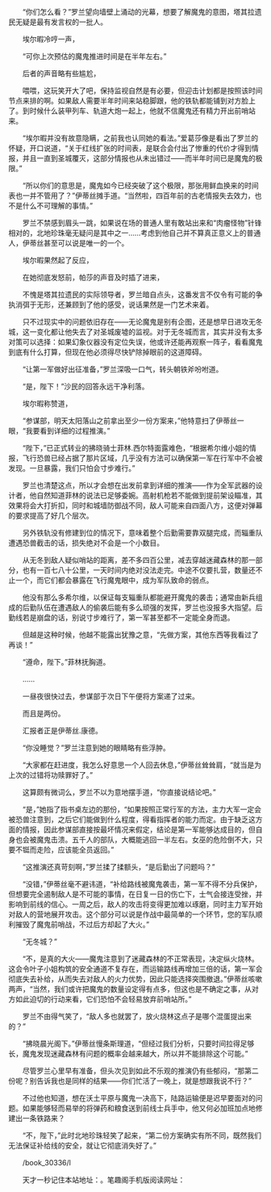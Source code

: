 　　“你们怎么看？”罗兰望向墙壁上涌动的光幕，想要了解魔鬼的意图，塔其拉遗民无疑是最有发言权的一批人。

　　埃尔暇冷哼一声，

　　“可你上次预估的魔鬼推进时间是在半年左右。”

　　后者的声音略有些尴尬，

　　喂喂，这玩笑开大了吧，保持监视自然是有必要，但迎击计划都是按照该时间节点来排的啊。如果敌人需要半年时间来站稳脚跟，他的铁轨都能铺到对方脸上了。到时候什么装甲列车、轨道大炮一起上，他就不信魔鬼还有精力开出前哨站来。

　　“埃尔暇并没有故意隐瞒，之前我也认同她的看法。”爱葛莎像是看出了罗兰的怀疑，开口说道，“关于红线扩张的时间表，是联合会付出了惨重的代价才得到情报，并且一直到圣城覆灭，这部分情报也从未出错过——而半年时间已是魔鬼的极限。”

　　“所以你们的意思是，魔鬼如今已经突破了这个极限，那张用鲜血换来的时间表也一并不管用了？”伊蒂丝摊手道。“当然啦，四百年前的古老情报失去效力，也不是什么不可理解的事情。”

　　罗兰不禁感到眉头一跳，如果说在场的普通人里有敢站出来和“肉瘤怪物”针锋相对的，北地珍珠毫无疑问是其中之一……考虑到他自己并不算真正意义上的普通人，伊蒂丝甚至可以说是唯一的一个。

　　埃尔暇果然起了反应，

　　在她彻底发怒前，帕莎的声音及时插了进来，

　　不愧是塔其拉遗民的实际领导者，罗兰暗自点头，这番发言不仅令有可能的争执消弭于无形，还兼顾到了他的感受，说话果然是一门艺术来着。

　　只不过现实中的问题依旧存在——无论魔鬼是别有企图，还是想早日进攻无冬城，这一变化都让他失去了对圣城废墟的监视。对于无冬城而言，其实并没有太多对策可以选择：如果幻象仪器没有定位失误，他或许还能再观察一阵子，看看魔鬼到底有什么打算，但现在他必须得尽快铲除掉眼前的这道障碍。

　　“让第一军做好出征准备，”罗兰深吸一口气，转头朝铁斧吩咐道。

　　“是，陛下！”沙民的回答永远干净利落。

　　埃尔暇称赞道，

　　“参谋部，明天太阳落山之前拿出至少一份方案来，”他特意扫了伊蒂丝一眼，“我要看到详细的过程推演。”

　　“陛下，”已正式转业的拂晓骑士菲林.西尔特面露难色，“根据希尔维小姐的情报，飞行恐兽已经占据了那片区域，几乎没有方法可以确保第一军在行军中不会被发现。一旦暴露，我们只怕会寸步难行。”

　　罗兰也清楚这点，所以才会想在出发前拿到详细的推演——作为全军武器的设计者，他自然知道菲林的说法已足够委婉。高射机枪若不能做到提前架设瞄准，其效果将会大打折扣，同时和城墙防御战不同，敌人可能来自四面八方，这便对弹幕的要求提高了好几个层次。

　　另外铁轨没有修建到位的情况下，意味着整个后勤需要靠双腿完成，而辎重队遭遇恐兽截击的话，损失绝对不会是一个小数目。

　　从无冬到敌人疑似哨站的距离，差不多四百公里，减去穿越迷藏森林的那一部分，也有一百七八十公里，一天时间内绝对没法走完。中途不仅要扎营，数量还不止一个，而它们都会暴露在飞行魔鬼眼中，成为军队致命的弱点。

　　他没有那么多希尔维，以保证每支辎重队都能避开魔鬼的袭击；通常由新兵组成的后勤队伍在遭遇敌人的偷袭后能有多么顽强的发挥，罗兰也没报多大指望。后勤线若是崩盘的话，别说寸步难行了，第一军甚至都不一定能全身而退。

　　但越是这种时候，他越不能露出犹豫之意，“先做方案，其他东西等我看过了再谈！”

　　“遵命，陛下。”菲林抚胸道。

　　……

　　一昼夜很快过去，参谋部于次日下午便将方案递了过来。

　　而且是两份。

　　汇报者正是伊蒂丝.康德。

　　“你没睡觉？”罗兰注意到她的眼睛略有些浮肿。

　　“大家都在赶进度，我怎么好意思一个人回去休息，”伊蒂丝耸耸肩，“就当是为上次的过错将功赎罪好了。”

　　这算颇有微词么，罗兰不以为意地摆手道，“你直接说结论吧。”

　　“是，”她指了指书桌左边的那份，“如果按照正常行军的方法，主力大军一定会被恐兽注意到，之后它们能做到什么程度，得看指挥者的能力而定。由于缺乏这方面的情报，因此参谋部直接按最坏情况来假定，结论是第一军能够达成目的，但自身也会被魔鬼击溃。五千人的部队，大概能逃回一半左右。女巫的危险倒不大，只要不铤而走险，应该能全员返回。”

　　“这推演还真苛刻啊，”罗兰揉了揉额头，“是后勤出了问题吗？”

　　“没错，”伊蒂丝毫不避讳道，“补给路线被魔鬼袭击，第一军不得不分兵保护，但想要完全遏制敌人是不可能的事情，在日复一日的伤亡下，士气会接连受挫，并影响到前线的信心。一周之后，敌人的攻击将变得更加难以琢磨，同时主力军开始对敌人的营地展开攻击。这个部分可以说是作战中最简单的一个环节，您的军队顺利摧毁了魔鬼前哨战，不过后方却起了大火。”

　　“无冬城？”

　　“不，是真的大火——魔鬼注意到了迷藏森林的不正常表现，决定纵火烧林。这会令叶子小姐构筑的安全通道不复存在，而运输路线再增加三倍的话，第一军会彻底失去补给，从而失去对敌人的火力优势，因此只能选择突围撤退。”伊蒂丝咳嗽两声，“当然，我们或许把魔鬼的数量设定得有点多，但这也是不确定之事，从对方如此迫切的行动来看，它们恐怕不会轻易放弃前哨站所。”

　　罗兰不由得气笑了，“敌人多也就罢了，放火烧林这点子是哪个混蛋提出来的？”

　　“拂晓晨光阁下。”伊蒂丝慢条斯理道，“但经过我们分析，只要时间拉得足够长，魔鬼发现迷藏森林有问题的概率会越来越大，所以并不能排除这个可能。”

　　尽管罗兰心里早有准备，但头次见到如此不乐观的推演仍有些郁闷，“那第二份呢？别告诉我也是同样的结果——你们忙活了一晚上，就是想跟我说不行？”

　　不过他也知道，想在沃土平原与魔鬼一决高下，陆路运输便是迟早要面对的问题。如果能够轻而易举的将弹药和粮食送到前线士兵手中，他又何必加班加点地修建出一条铁路来？

　　“不，陛下，”此时北地珍珠轻笑了起来，“第二份方案确实有所不同，既然我们无法保证补给线的安全，就让它彻底消失好了。”

　　/book_30336/l

　　天才一秒记住本站地址：。笔趣阁手机版阅读网址：
